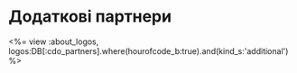 

# Додаткові партнери

<%= view :about_logos, logos:DB[:cdo_partners].where(hourofcode_b:true).and(kind_s:'additional') %>